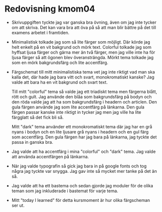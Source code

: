 ---
---
Redovisning kmom04
=========================

* Skrivuppgiften tyckte jag var ganska bra övning, även om jag inte tycker om att skriva. Det kan vara bra att öva på så att man blir bättre på det till examens arbetet i framtiden.

* Minimalistisk tolkade jag som så lite färger som möjligt. Där körde jag helt enkelt på en vit bakgrund och mörk text. Colorful tolkade jag som hyffsat ljusa färger och gärna mer än två färger, men jag ville inte ha för ljusa färger så att ögonen blev överansträngda. Mörkt tema tolkade jag som en mörk bakgrundsfärg och lite accentfärg.

* Färgschemat till mitt minimalistiska tema vet jag inte riktigt vad man ska kalla det, där hade jag bara vitt och svart, monokromatiskt kanske? Jag valde att bara ha en vit bakgrund och svart text.

    Till mitt "colorful" tema så valde jag ett triadiskt tema men färgerna blått, rött och gult. Jag använde den blåa som bakgrundsfärg på bodyn och den röda valde jag att ha som bakgrundsfärg i headern och articlen. Den gula färgen använde jag som lite accentfärg på länkarna. Den gula färgen passar kanske inte riktigt in tycker jag men jag ville ha lite färgglatt så det fick bli så.

    Mitt "dark" tema använder ett monokromatiskt tema där jag har en grå nyans i bodyn och en lite ljusare grå nyans i headern och en gul färg som accentfärg. Den gula färgen har jag bara på länkarna, jag tyckte det passa in ganska bra.

* Jag valde att ha accentfärg i mina "colorful" och "dark" tema. Jag valde att använda accentfärgen på länkarna.

* När jag valde typografin så gick jag bara in på google fonts och tog några jag tyckte var snygga. Jag gav inte så mycket mer tanke på det än så.

* Jag valde att ha ett bastema och sedan gjorde jag moduler för de olika teman som jag inkluderade i bastemat för varje tema.

* Mitt "today I learned" för detta kursmoment är hur olika färgscheman ser ut.

